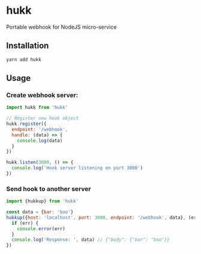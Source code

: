 # hukk
Portable webhook for NodeJS micro-service

## Installation

```bash
yarn add hukk
```

## Usage

### Create webhook server:
```javascript
import hukk from 'hukk'

// Register new hook object
hukk.register({
  endpoint: '/webhook',
  handle: (data) => {
    console.log(data)
  }
}) 

hukk.listen(3000, () => {
  console.log('Hook server listening on port 3000')
})
```

### Send hook to another server
```javascript
import {hukkup} from 'hukk'

const data = {bar: 'boo'}
hukkup({host: 'localhost', port: 3000, endpoint: '/webhook', data}, (err, data) => {
  if (err) {
    console.error(err)
  }
  console.log('Response: ', data) // {"body": {"bar": "boo"}}
})
```
